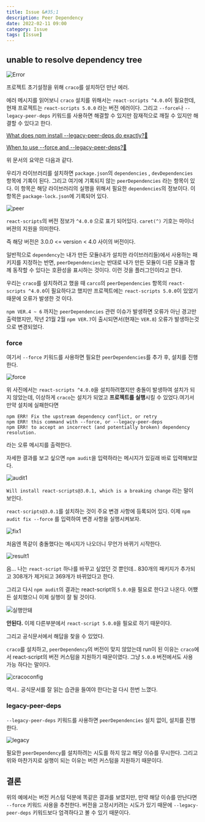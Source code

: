 ```yaml
---
title: Issue &#35;1
description: Peer Dependency
date: 2022-02-11 09:00
category: Issue
tags: [Issue]
---
```


## unable to resolve dependency tree

![Error](https://user-images.githubusercontent.com/84373490/153573779-801d3bb0-4fe0-4e9c-b04b-86b86ed67254.jpg)

프로젝트 초기설정을 위해 `craco`를 설치하던 만난 에러.

에러 메시지를 읽어보니 `craco` 설치를 위해서는 `react-scripts ^4.0.0`이 필요한데, 현재 프로젝트는 `react-scripts 5.0.0` 라는 버전 에러이다. 그리고 `--force`나 `--legacy-peer-deps` 키워드를 사용하면 해결할 수 있지만 잠재적으로 깨질 수 있지만 해결할 수 있다고 한다.

[What does npm install --legacy-peer-deps do exactly?🚀](https://stackoverflow.com/questions/66239691/what-does-npm-install-legacy-peer-deps-do-exactly-when-is-it-recommended-wh)

[When to use --force and --legacy-peer-deps?🚀](https://stackoverflow.com/questions/66020820/npm-when-to-use-force-and-legacy-peer-deps)

위 문서의 요약은 다음과 같다.

우리가 라이브러리를 설치하면 `package.json`의 `dependencies` , `devDependencies` 항목에 기록이 된다. 그리고 여기에 기록되지 않는 `peerDependencies` 라는 항목이 있다. 이 항목은 해당 라이브러리의 실행을 위해서 필요한 `dependencies`의 정보이다. 이 항목은 `package-lock.json`에 기록되어 있다.

![peer](https://user-images.githubusercontent.com/84373490/153626757-acc2be23-6b51-4bc5-b2fa-ee9b71709303.jpg)

`react-scripts`의 버전 정보가 `^4.0.0` 으로 표기 되어있다. `caret(^)` 기호는 마이너 버젼의 지원을 의미한다. 

즉 해당 버전은  3.0.0 <= version < 4.0 사이의 버전이다.  

일반적으로 `dependency`는 내가 만든 모듈(내가 설치한 라이브러리들)에서 사용하는 패키지를 지정하는 반면, `peerDependencies`는 반대로 내가 만든 모듈이 다른 모듈과 함께 동작할 수 있다는 호환성을 표시하는 것이다. 이런 것을 플러그인이라고 한다.

우리는 `craco`를 설치하려고 했을 때 `carco`의 `peerDependencies` 항목의 `react-scripts ^4.0.0`이 필요하다고 했지만 프로젝트에는 `react-scripts 5.0.0`이 있었기 때문에 오류가 발생한 것 이다.

`npm VER.4 ~ 6` 까지는 `peerDependencies` 관련 이슈가 발생하면 오류가 아닌 경고만 출력했지만, 작년 21월 2월 `npm VER.7`이 출시되면서(현재는 `VER.8`) 오류가 발생하는것으로 변경되었다. 

### force

여기서 `--force` 키워드를 사용하면 필요한 `peerDependencies`를 추가 후, 설치를 진행한다.

![force](https://user-images.githubusercontent.com/84373490/153630787-d53ebd82-7829-4038-babf-bee1b9c3766e.jpg)

위 사진에서는 `react-scripts ^4.0.0`을 설치하려했지만 충돌이 발생하여 설치가 되지 않았는데, 이상하게 `craco`는 설치가 되었고 **프로젝트를 실행**시킬 수 있었다.여기서 만약 설치에 실패한다면 
```
npm ERR! Fix the upstream dependency conflict, or retry
npm ERR! this command with --force, or --legacy-peer-deps
npm ERR! to accept an incorrect (and potentially broken) dependency resolution.
```
라는 오류 메시지를 출력한다.

자세한 결과를 보고 싶으면 `npm audit`을 입력하라는 메시지가 있길래 바로 입력해보았다.

![audit1](https://user-images.githubusercontent.com/84373490/153698744-7354d2c4-b6eb-415a-a8ec-c715c4d41cfd.jpg)

`Will install react-scripts@3.0.1, which is a breaking change` 라는 말이 보인다.

`react-scripts@3.0.1`를 설치하는 것이 주요 변경 사항에 등록되어 있다. 이제 `npm audit fix --force` 를 입력하여 변경 사항을 실행시켜보자. 

![fix1](https://user-images.githubusercontent.com/84373490/153698869-a34621ff-b125-486d-9b00-c3c9977f491b.jpg)

처음엔 똑같이 충돌했다는 메시지가 나오더니 무언가 바뀌기 시작한다.

![result1](https://user-images.githubusercontent.com/84373490/153698885-ddb3aea8-d499-4e64-b2dd-63471d582722.jpg)

음... 나는 `react-script` 하나를 바꾸고 싶었던 것 뿐인데.. 830개의 패키지가 추가되고 308개가 제거되고 369개가 바뀌었다고 한다. 

그리고 다시 `npm audit`의 결과는 react-script의 `5.0.0`을 필요로 한다고 나온다. 어쨌든 설치했으니 이제 실행이 잘 될 것이다.

![실행안돼](https://user-images.githubusercontent.com/84373490/153699591-8c8863d2-de91-44cc-a793-34129239edb9.jpg)

**안된다.** 이제 다른부분에서 `react-script 5.0.0`을 필요로 하기 때문이다. 

그리고 공식문서에서 해답을 찾을 수 있었다.

`craco`를 설치하고, `peerDependency`의 버전이 맞지 않았는데 run이 된 이유는 `craco`에서 react-script의 버전 커스텀을 지원하기 때문이였다. 그냥 `5.0.0` 버전에서도 사용 가능 하다는 말이다.

![cracoconfig](https://user-images.githubusercontent.com/84373490/153699678-5d4a61b7-e869-462e-aeba-85b80ad500e6.jpg)

역시.. 공식문서를 잘 읽는 습관을 들여야 한다는걸 다시 한번 느꼈다.

### legacy-peer-deps

`--legacy-peer-deps` 키워드를 사용하면 `peerDependencies` 설치 없이, 설치를 진행한다.

![legacy](https://user-images.githubusercontent.com/84373490/153620989-6b802011-9255-4e0a-85bb-33b29e6a1d32.jpg)

필요한 `peerDependency`를 설치하려는 시도를 하지 않고 해당 이슈를 무시한다. 그리고 위와 마찬가지로 실행이 되는 이유는 버전 커스텀을 지원하기 때문이다.

## 결론

위의 예에서는 버전 커스텀 덕분에 똑같은 결과를 보였지만, 만약 해당 이슈를 만난다면 `--force` 키워드 사용을 추천한다. 버전을 고정시키려는 시도가 있기 때문에 `--legacy-peer-deps` 키워드보다 엄격하다고 볼 수 있기 때문이다.